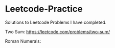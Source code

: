# Leetcode-Practice
Solutions to Leetcode Problems I have completed.

Two Sum: https://leetcode.com/problems/two-sum/

Roman Numerals:
